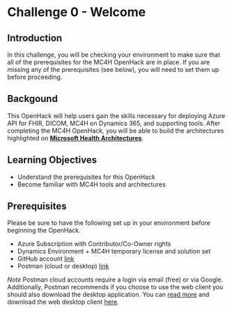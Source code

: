# Challenge 0 - Welcome

## Introduction 
In this challenge, you will be checking your environment to make sure that all of the prerequisites for the MC4H OpenHack are in place. If you are missing any of the prerequisites (see below), you will need to set them up before proceeding.

## Backgound 
This OpenHack will help users gain the skills necessary for deploying Azure API for FHIR, DICOM, MC4H on Dynamics 365, and supporting tools. After completing the MC4H OpenHack, you will be able to build the architectures highlighted on __[Microsoft Health Architectures](https://microsoft.github.io/health-architectures/)__.
 
## Learning Objectives 
+ Understand the prerequisites for this OpenHack
+ Become familiar with MC4H tools and architectures

## Prerequisites
Please be sure to have the following set up in your environment before beginning the OpenHack.

+ Azure Subscription with Contributor/Co-Owner rights 
+ Dynamics Environment + MC4H temporary license and solution set 
+ GitHub account [link](https://github.com/)
+ Postman (cloud or desktop) [link](https://www.postman.com/)

_Note_ Postman cloud accounts require a login via email (free) or via Google.  Additionally, Postman recommends if you choose to use the web client you should also download the desktop application.  You can [read more](https://www.postman.com/downloads/?utm_source=postman-home) and download the web desktop client [here](https://www.postman.com/downloads/?utm_source=postman-home).
  




